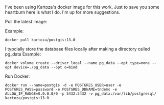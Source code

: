 I've been using Kartoza's docker image for this work. Just to save you some heartburn here is what I do. I'm up for more suggestions. 

Pull the latest image: 

Example: 


	docker pull kartoza/postgis:13.0  


I typcially store the database files locally after making a directory called pg_data
Example: 


	docker volume create --driver local --name pg_data --opt type=none --opt device=./pg_data --opt o=bind


Run Docker: 


	docker run --name=postgis -d -e POSTGRES_USER=user -e POSTGRES_PASS=password -e POSTGRES_DBNAME=tndemo -e ALLOW_IP_RANGE=0.0.0.0/0 -p 5432:5432 -v pg_data:/var/lib/postgresql/ kartoza/postgis:13.0

